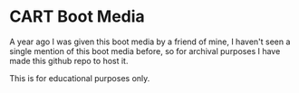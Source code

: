 # CART Boot Media

A year ago I was given this boot media by a friend of mine, I haven't seen a single mention of this boot media before, so for archival purposes I have made this github repo to host it.

This is for educational purposes only.
